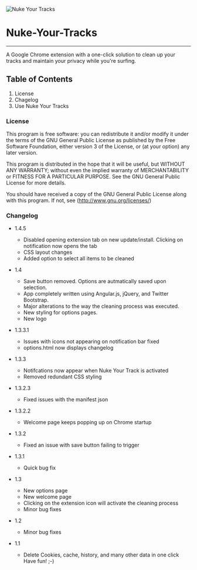 ![Nuke Your Tracks](https://raw.github.com/dwbfox/Nuke-Your-Tracks/master/img/icon128.png "Nuke Your Tracks")
# Nuke-Your-Tracks
***

A Google Chrome extension with  a one-click solution to clean up your tracks and maintain your privacy while you're surfing. 

## Table of Contents

1. License
2. Chagelog
3. Use Nuke Your Tracks


### License
This program is free software: you can redistribute it and/or modify
it under the terms of the GNU General Public License as published by
the Free Software Foundation, either version 3 of the License, or
(at your option) any later version.

This program is distributed in the hope that it will be useful,
but WITHOUT ANY WARRANTY; without even the implied warranty of
MERCHANTABILITY or FITNESS FOR A PARTICULAR PURPOSE.  See the
GNU General Public License for more details.

You should have received a copy of the GNU General Public License
along with this program.  If not, see (http://www.gnu.org/licenses/)


### Changelog
       
* 1.4.5 
	- Disabled opening extension tab on new update/install. Clicking on notification now opens the tab</li>
    - CSS layout changes
    - Added option to select all items to be cleaned

* 1.4 

	- Save button removed. Options are autmatically saved upon selection.
	- App completely written using Angular.js, jQuery, and Twitter Bootstrap.
	- Major alterations to the way the cleaning process was executed.
	- New styling for options pages.
	- New logo

* 1.3.3.1 
    -    Issues with icons not appearing on notification bar fixed
	- options.html now displays changelog

* 1.3.3
	- Notifcations now appear when Nuke Your Track is activated
	- Removed redundant CSS styling
	
* 1.3.2.3
	- Fixed issues with the manifest json

* 1.3.2.2
	- Welcome page keeps popping up on Chrome startup

* 1.3.2 
	- Fixed an issue with save button failing to trigger

* 1.3.1
	- Quick bug fix

* 1.3 
	- New options page
	- New welcome page
	- Clicking on the extension icon will activate the cleaning process
	- Minor bug fixes

* 1.2
	- Minor bug fixes

* 1.1
	- Delete Cookies, cache, history, and many other data in one click
Have fun! ;-)

